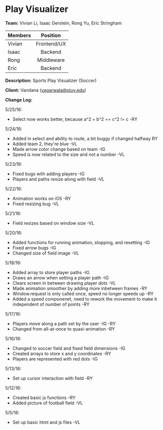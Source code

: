 # Play Visualizer

__Team:__ Vivian Li, Isaac Gerstein, Rong Yu, Eric Stringham

| Members       | Position      |
| ------------- |:-------------:|
| Vivian        | Frontend/UX   |
| Isaac         | Backend       |
| Rong          | Middleware    |
| Eric          | Backend       |

__Description:__ Sports Play Visualizer (Soccer)

__Client:__ Vandana (vagarwala@stuy.edu)


__Change Log:__

5/25/16:
- Select now works better, because a^2 + b^2 == c^2 != c -RY

5/24/16:
- Added in select and ability to route, a bit buggy if changed halfway RY
- Added team 2, they're blue -VL
- Made arrow color change based on team -IG
- Speed is now related to the size and not a number -VL

5/23/16:
- Fixed bugs with adding players -IG
- Players and paths resize along with field -VL

5/22/16:
- Animation works on iOS -RY
- Fixed resizing bug -VL

5/21/16:
- Field resizes based on window size -VL

5/20/16:
- Added functions for running animation, stopping, and resetting -IG
- Fixed arrow bugs -IG
- Changed size of field image -VL

5/18/16:
- Added array to store player paths -IG
- Draws an arrow when setting a player path -IG
- Clears screen in between drawing player dots -VL
- Made animation smoother by adding more inbetween frames -RY
- Window.request is only called once, speed no longer speeds up -RY
- Added a speed componenet, need to rework the movement to make it independent of number of points -RY

5/17/16:
- Players move along a path set by the user -IG -RY
- Changed from all-at-once to quasi-animation -RY

5/16/16:
- Changed to soccer field and fixed field dimensions -IG
- Created arrays to store x and y coordinates -RY
- Players are represented with red dots -IG

5/13/16:
- Set up cursor interaction with field -RY

5/12/16:
- Created basic js functions -RY
- Added picture of football field -VL

5/5/16:
- Set up basic html and js files -VL
